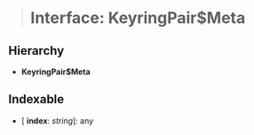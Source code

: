 > # Interface: KeyringPair$Meta

## Hierarchy

* **KeyringPair$Meta**

## Indexable

* \[ **index**: *string*\]: any